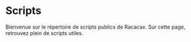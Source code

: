 <h1>Scripts</h1>
Bienvenue sur le répertoire de scripts publics de Racacax. Sur cette page, retrouvez plein de scripts utiles.
